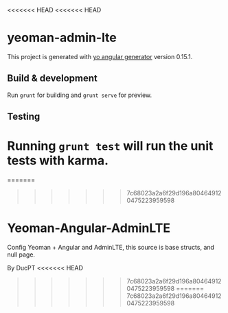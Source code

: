 <<<<<<< HEAD
<<<<<<< HEAD
# yeoman-admin-lte

This project is generated with [yo angular generator](https://github.com/yeoman/generator-angular)
version 0.15.1.

## Build & development

Run `grunt` for building and `grunt serve` for preview.

## Testing

Running `grunt test` will run the unit tests with karma.
=======
=======
>>>>>>> 7c68023a2a6f29d196a804649120475223959598
# Yeoman-Angular-AdminLTE
Config Yeoman + Angular and AdminLTE, this source is base structs, and null page.

By DucPT
<<<<<<< HEAD
>>>>>>> 7c68023a2a6f29d196a804649120475223959598
=======
>>>>>>> 7c68023a2a6f29d196a804649120475223959598
